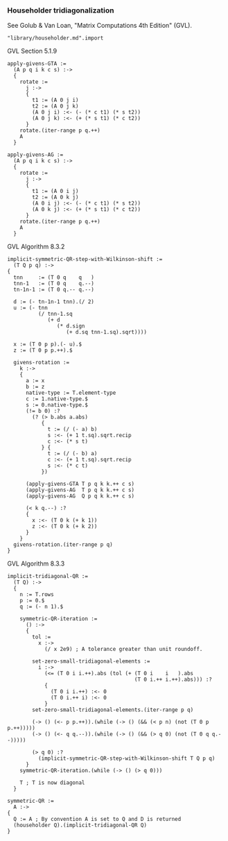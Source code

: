 ### Householder tridiagonalization
See Golub & Van Loan, "Matrix Computations 4th Edition" (GVL).

    "library/householder.md".import

GVL Section 5.1.9

    apply-givens-GTA :=
      (A p q i k c s) :->
      {
        rotate :=
          j :->
          {
            t1 := (A 0 j i)
            t2 := (A 0 j k)
            (A 0 j i) :<- (- (* c t1) (* s t2))
            (A 0 j k) :<- (+ (* s t1) (* c t2))
          }
        rotate.(iter-range p q.++)
        A
      }

    apply-givens-AG :=
      (A p q i k c s) :->
      {
        rotate :=
          j :->
          {
            t1 := (A 0 i j)
            t2 := (A 0 k j)
            (A 0 i j) :<- (- (* c t1) (* s t2))
            (A 0 k j) :<- (+ (* s t1) (* c t2))
          }
        rotate.(iter-range p q.++)
        A
      }

GVL Algorithm 8.3.2

    implicit-symmetric-QR-step-with-Wilkinson-shift :=
      (T Q p q) :->
    {
      tnn     := (T 0 q    q   )
      tnn-1   := (T 0 q    q.--)
      tn-1n-1 := (T 0 q.-- q.--)

      d := (- tn-1n-1 tnn).(/ 2)
      u := (- tnn
              (/ tnn-1.sq
                 (+ d
                    (* d.sign
                       (+ d.sq tnn-1.sq).sqrt))))

      x := (T 0 p p).(- u).$
      z := (T 0 p p.++).$

      givens-rotation :=
        k :->
        {
          a := x
          b := z
          native-type := T.element-type
          c := 1.native-type.$
          s := 0.native-type.$
          (!= b 0) :?
            (? (> b.abs a.abs)
               {
                 t := (/ (- a) b)
                 s :<- (+ 1 t.sq).sqrt.recip
                 c :<- (* s t)
               } {
                 t := (/ (- b) a)
                 c :<- (+ 1 t.sq).sqrt.recip
                 s :<- (* c t)
               })

          (apply-givens-GTA T p q k k.++ c s)
          (apply-givens-AG  T p q k k.++ c s)
          (apply-givens-AG  Q p q k k.++ c s)

          (< k q.--) :?
          {
            x :<- (T 0 k (+ k 1))
            z :<- (T 0 k (+ k 2))
          }
        }
      givens-rotation.(iter-range p q)
    }

GVL Algorithm 8.3.3

    implicit-tridiagonal-QR :=
      (T Q) :->
      {
        n := T.rows
        p := 0.$
        q := (- n 1).$

        symmetric-QR-iteration :=
          () :->
          {
            tol :=
              x :->
                (/ x 2e9) ; A tolerance greater than unit roundoff.

            set-zero-small-tridiagonal-elements :=
              i :->
                (<= (T 0 i i.++).abs (tol (+ (T 0 i    i   ).abs
                                             (T 0 i.++ i.++).abs))) :?
                {
                  (T 0 i i.++) :<- 0
                  (T 0 i.++ i) :<- 0
                }
            set-zero-small-tridiagonal-elements.(iter-range p q)

            (-> () (<- p p.++)).(while (-> () (&& (< p n) (not (T 0 p p.++)))))
            (-> () (<- q q.--)).(while (-> () (&& (> q 0) (not (T 0 q q.--)))))

            (> q 0) :?
              (implicit-symmetric-QR-step-with-Wilkinson-shift T Q p q)
          }
        symmetric-QR-iteration.(while (-> () (> q 0)))

        T ; T is now diagonal
      }

    symmetric-QR :=
      A :->
    {
      Q := A ; By convention A is set to Q and D is returned
      (householder Q).(implicit-tridiagonal-QR Q)
    }
